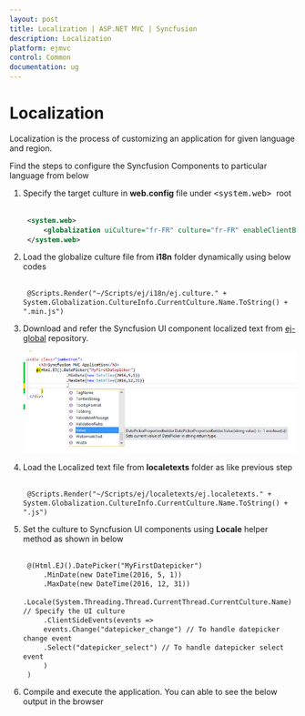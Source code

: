 ```yaml
---
layout: post
title: Localization | ASP.NET MVC | Syncfusion
description: Localization
platform: ejmvc
control: Common 
documentation: ug
---
```

# Localization

Localization is the process of customizing an application for given language and region.

Find the steps to configure the Syncfusion Components to particular language from below

1. Specify the target culture in **web.config** file under <kbd> <system.web> </kbd> root

   ~~~ xml
   
	<system.web>
	    <globalization uiCulture="fr-FR" culture="fr-FR" enableClientBasedCulture="true"/>
	</system.web>

   ~~~

2. Load the globalize culture file from **i18n** folder dynamically using below codes 


   ~~~ cshtml
   
	@Scripts.Render("~/Scripts/ej/i18n/ej.culture." + System.Globalization.CultureInfo.CurrentCulture.Name.ToString() + ".min.js")

   ~~~
   
   
3. Download and refer the Syncfusion UI component localized text from [ej-global](https://github.com/syncfusion/ej-global/tree/master) repository.

   
   ![](core-concepts_images/core-concepts_img1.png)
   
4. Load the Localized text file from **localetexts** folder as like previous step   

   ~~~ cshtml
   
	@Scripts.Render("~/Scripts/ej/localetexts/ej.localetexts." + System.Globalization.CultureInfo.CurrentCulture.Name.ToString() + ".js")

   ~~~	

5. Set the culture to Syncfusion UI components using **Locale** helper method as shown in below
  
  
   ~~~ cshtml
  
	@(Html.EJ().DatePicker("MyFirstDatepicker")
		.MinDate(new DateTime(2016, 5, 1))
		.MaxDate(new DateTime(2016, 12, 31))
		.Locale(System.Threading.Thread.CurrentThread.CurrentCulture.Name) // Specify the UI culture
		.ClientSideEvents(events =>
		events.Change("datepicker_change") // To handle datepicker change event
		.Select("datepicker_select") // To handle datepicker select event
		)
    )
   ~~~
   
6. Compile and execute the application. You can able to see the below output in the browser
